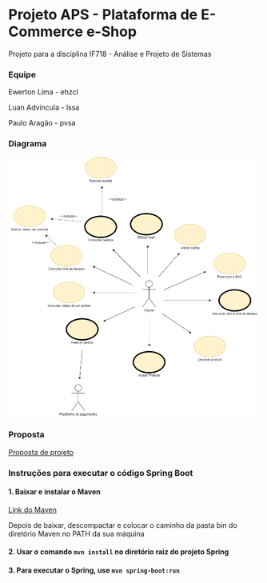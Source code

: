 # Projeto APS - Plataforma de E-Commerce e-Shop                                                                                  
Projeto para a disciplina IF718 - Análise e Projeto de Sistemas

### Equipe

Ewerton Lima   - ehzcl

Luan Advincula - lssa

Paulo Aragão   - pvsa

### Diagrama

![Diagrama UML](./docs/diagrama.png)

### Proposta

[Proposta de projeto](https://docs.google.com/document/d/17RXGTigwaIQsoJafAuFN54eFfRCHrjHxu_DlcEcw50U/edit?usp=sharing)


### Instruções para executar o código Spring Boot

#### 1. Baixar e instalar o Maven
[Link do Maven](https://mirror.nbtelecom.com.br/apache/maven/maven-3/3.8.1/binaries/apache-maven-3.8.1-bin.tar.gz)

Depois de baixar, descompactar e colocar o caminho da pasta bin do diretório Maven no PATH da sua máquina

#### 2. Usar o comando `mvn install` no diretório raiz do projeto Spring

#### 3. Para executar o Spring, use `mvn spring-boot:run`